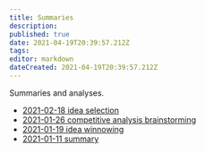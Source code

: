 ```yaml
---
title: Summaries
description: 
published: true
date: 2021-04-19T20:39:57.212Z
tags: 
editor: markdown
dateCreated: 2021-04-19T20:39:57.212Z
---
```


Summaries and analyses.

* [2021-02-18 idea selection](summaries/2021-02-18)  
* [2021-01-26 competitive analysis brainstorming](summaries/2021-01-26)
* [2021-01-19 idea winnowing](summaries/2021-01-19)
* [2021-01-11 summary](summaries/2021-01-11)
